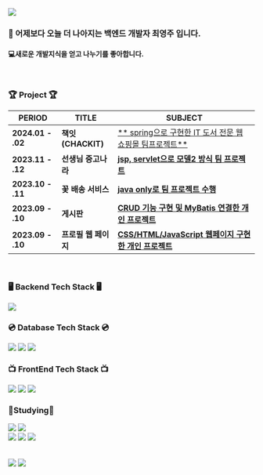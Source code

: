 <div align=left>
	<img src="https://capsule-render.vercel.app/api?type=waving&color=auto&height=200&section=header&text=YeongJu's%20github&fontSize=80&animation=fadeIn&fontAlignY=38&desc=&descAlignY=51&descAlign=62"/>
</div>

### 👋 어제보다 오늘 더 나아지는 백엔드 개발자 최영주 입니다.
#### 💻새로운 개발지식을 얻고 나누기를 좋아합니다.




<br>
<h3>🏆  Project  🏆</h3>

| PERIOD | TITLE | SUBJECT |
| ------- | ------- | -------|
| **2024.01 - .02** | **책잇(CHACKIT)** | [** spring으로 구현한 IT 도서 전문 웹 쇼핑몰 팀프로젝트**](https://github.com/cyj083386/BookShop) |
| **2023.11 - .12** | **선생님 중고나라** | [**jsp, servlet으로 모델2 방식 팀 프로젝트**](https://github.com/cyj083386/teacherFleaMarket) |
| **2023.10 - .11** | **꽃 배송 서비스** | [**java only로 팀 프로젝트 수행**](https://github.com/cyj083386/team3_project) |
| **2023.09 - .10** | **게시판** | [**CRUD 기능 구현 및 MyBatis 연결한 개인 프로젝트**](https://github.com/cyj083386/prj_javaboard) | 
| **2023.09 - .10** | **프로필 웹 페이지** | [**CSS/HTML/JavaScript 웹페이지 구현한 개인 프로젝트**](https://github.com/cyj083386/WebPublishing) |


<div align="left">
	<br>
	<h3>🖥  Backend Tech Stack  🖥</h3>
	<img src="https://img.shields.io/badge/Spring-6DB33F?style=flat-square&logo=Spring&logoColor=white"/>
	<br>
   	<h3>💿 Database Tech Stack 💿</h3>
	<img src="https://img.shields.io/badge/Mysql-E6B91E?style=flat-square&logo=MySql&logoColor=white"/>
	<img src="https://img.shields.io/badge/MariaDB-003545?style=flat&logo=MariaDB&logoColor=white" />
	<img src="https://img.shields.io/badge/Mybatis-000000?style=flat&logo=Fluentd&logoColor=white" />
	<br>
 	<h3>📺 FrontEnd Tech Stack 📺</h3>
	<img src="https://img.shields.io/badge/HTML5-E34F26?style=flat&logo=HTML5&logoColor=white" />
	<img src="https://img.shields.io/badge/CSS3-1572B6?style=flat&logo=CSS3&logoColor=white" />
	<img src="https://img.shields.io/badge/JavaScript-F7DF1E?style=flat&logo=JavaScript&logoColor=white" />
	<br>
 	<h3>📃Studying📃</h3>
        <img src="https://img.shields.io/badge/Springboot-6DB33F?style=flat&logo=springboot&logoColor=white"/>	
	<img src="https://img.shields.io/badge/nodedotjs-339933?style=flat&logo=nodedotjs&logoColor=white"/>
	<br>
	<img src="https://img.shields.io/badge/react-61DAFB?style=flat&logo=react&logoColor=white"/>
	<img src="https://img.shields.io/badge/axios-5A29E4?style=flat&logo=axios&logoColor=white"/>
	<img src="https://img.shields.io/badge/express-000000?style=flat&logo=express&logoColor=white"/>
        <br>
	<br>
</div><br>
<div align="left">
	<img src="https://github-readme-stats.vercel.app/api?username=cyj083386&theme=default&hide_border=false&include_all_commits=false&count_private=false"/>
	<img src=https://github-readme-streak-stats.herokuapp.com/?user=cyj083386&theme=default&hide_border=false/>
</div>
</div>
